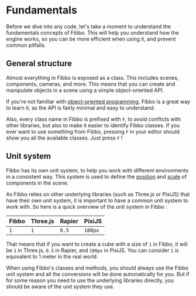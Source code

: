 # Fundamentals

Before we dive into any code, let's take a moment to understand the fundamentals concepts of Fibbo. This will help you understand how the engine works, so you can be more efficient when using it, and prevent common pitfalls.

## General structure

Almost everything in Fibbo is exposed as a class. This includes scenes, components, cameras, and more. This means that you can create and manipulate objects in a scene using a simple object-oriented API.

If you're not familiar with [object-oriented programming](https://developer.mozilla.org/en-US/docs/Learn/JavaScript/Objects/Object-oriented_programming), Fibbo is a great way to learn it, as the API is fairly minimal and easy to understand.

Also, every class name in Fibbo is prefixed with `F`, to avoid conflicts with other libraries, but also to make it easier to identify Fibbo classes. If you ever want to use something from Fibbo, pressing `F` in your editor should show you all the available classes. Just press `F` !

## Unit system

Fibbo has its own unit system, to help you work with different environments in a consistent way. This system is used to define the [position](/guide/transforms#position) and [scale](/guide/transforms#scale) of components in the scene.

As Fibbo relies on other underlying libraries (such as Three.js or PixiJS) that have their own unit system, it is important to have a common unit system to work with.
So here is a quick overview of the unit system in Fibbo :

| Fibbo | Three.js | Rapier | PixiJS  |
| ----- | -------- | ------ | ------- |
| `1`   | `1`      | `0.5`  | `100px` |

That means that if you want to create a cube with a size of `1` in Fibbo, it will be `1` in Three.js, `0.5` in Rapier, and `100px` in PixiJS. You can consider `1` is equivalent to 1 meter in the real world.

When using Fibbo's classes and methods, you should always use the Fibbo unit system and all the conversions will be done automatically for you.
But if for some reason you need to use the underlying libraries directly, you should be aware of the unit system they use.
